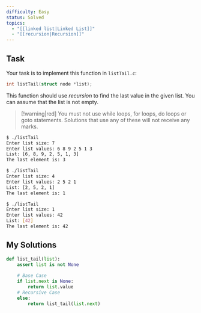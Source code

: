 ```yaml
---
difficulty: Easy
status: Solved
topics:
  - "[[linked list|Linked List]]"
  - "[[recursion|Recursion]]"
---
```

## Task
Your task is to implement this function in `listTail.c`:

```c
int listTail(struct node *list);
```

This function should use *recursion* to find the last value in the given list. 
You can assume that the list is not empty.

> [!warning|red]
> You must not use while loops, for loops, do loops or goto statements. Solutions that use any of these will not receive any marks.

```bash file="Example Usage"
$ ./listTail
Enter list size: 7
Enter list values: 6 8 9 2 5 1 3
List: [6, 8, 9, 2, 5, 1, 3]
The last element is: 3

$ ./listTail
Enter list size: 4
Enter list values: 2 5 2 1
List: [2, 5, 2, 1]
The last element is: 1 

$ ./listTail
Enter list size: 1
Enter list values: 42
List: [42]
The last element is: 42
```
## My Solutions
```python
def list_tail(list):
    assert list is not None
    
    # Base Case
    if list.next is None:
        return list.value
    # Recursive Case
    else:
        return list_tail(list.next)
```
